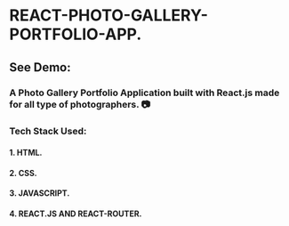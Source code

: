 # REACT-PHOTO-GALLERY-PORTFOLIO-APP.
## See Demo: <!-- Project Link Here... -->
### A Photo Gallery Portfolio Application built with React.js made for all type of photographers. 📷
<!-- Embed Screen Recording Here... -->
### Tech Stack Used:
#### 1. HTML.
#### 2. CSS.
#### 3. JAVASCRIPT.
#### 4. REACT.JS AND REACT-ROUTER.